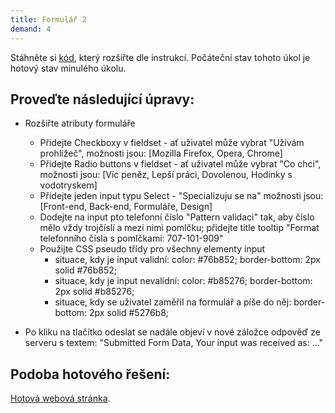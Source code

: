 ```yaml
---
title: Formulář 2
demand: 4
---
```


Stáhněte si [kód](https://codepen.io/SimonB87/pen/yLYbYMQ), který rozšiřte dle instrukcí. Počáteční stav tohoto úkol je hotový stav minulého úkolu.

## Proveďte následující úpravy:

- Rozšiřte atributy formuláře
  - Přidejte Checkboxy v fieldset - ať uživatel může vybrat "Užívám prohlížeč", možnosti jsou: [Mozilla Firefox, Opera, Chrome]
  - Přidejte Radio buttons v fieldset - ať uživatel může vybrat  "Co chci", možnosti jsou: [Víc peněz, Lepší práci, Dovolenou, Hodinky s vodotryskem]
  - Přidejte jeden input typu Select - "Specializuju se na" možnosti jsou: [Front-end, Back-end, Formuláře, Design]
  - Dodejte na input pto telefonní číslo "Pattern validaci" tak, aby číslo mělo vždy trojčíslí a mezi nimi pomlčku; přidejte title tooltip "Format telefonního čísla s pomlčkami: 707-101-909"
  - Použijte CSS pseudo třídy pro všechny elementy input
    - situace, kdy je input validní: color: #76b852; border-bottom: 2px solid #76b852;
    - situace, kdy je input nevalidní: color: #b85276; border-bottom: 2px solid #b85276;
    - situace, kdy se uživatel zaměřil na formulář a píše do něj: border-bottom: 2px solid #5276b8;

- Po kliku na tlačítko odeslat se nadále objeví v nové záložce odpověď ze serveru s textem: "Submitted Form Data, Your input was received as: ..."

## Podoba hotového řešení:
[Hotová webová stránka](https://codepen.io/SimonB87/full/abvWEay).
